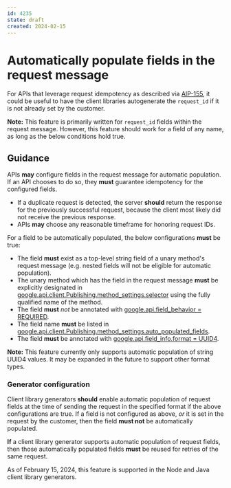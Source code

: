 ```yaml
---
id: 4235
state: draft
created: 2024-02-15
---
```


# Automatically populate fields in the request message

For APIs that leverage request idempotency as described via [AIP-155], it could
be useful to have the client libraries autogenerate the `request_id` if it is
not already set by the customer.

**Note:** This feature is primarily written for `request_id` fields within the
request message. However, this feature should work for a field of any name, as
long as the below conditions hold true.

## Guidance

APIs **may** configure fields in the request message for automatic population.
If an API chooses to do so, they **must** guarantee idempotency for the
configured fields.

- If a duplicate request is detected, the server **should** return the
  response for the previously successful request, because the client most
  likely did not receive the previous response.
- APIs **may** choose any reasonable timeframe for honoring request IDs.

For a field to be automatically populated, the below configurations **must** be
true:

- The field **must** exist as a top-level string field of a unary method's
  request message (e.g. nested fields will not be eligible for automatic
  population).
- The unary method which has the field in the request message **must** be
  explicitly designated
  in [google.api.client.Publishing.method_settings.selector] using the fully
  qualified name of the method.
- The field **must** *not* be annotated
  with [google.api.field_behavior = REQUIRED].
- The field name **must** be listed
  in [google.api.client.Publishing.method_settings.auto_populated_fields].
- The field **must** be annotated with [google.api.field_info.format = UUID4].

**Note:** This feature currently only supports automatic population of string
UUID4 values. It may be expanded in the future to support other format types.

### Generator configuration

Client library generators **should** enable automatic population of request
fields at the time of sending the request in the specified format if the above
configurations are true.
If a field is not configured as above, *or* it is set in the request by the
customer,
then the field **must not** be automatically populated.

**If** a client library generator supports automatic population of request
fields, then those automatically populated fields **must** be reused for retries
of the same request.

As of February 15, 2024, this feature is supported in the Node and Java client
library generators.

[AIP-155]: https://google.aip.dev/155

[google.api.client.Publishing.method_settings.selector]: https://github.com/googleapis/googleapis/blob/master/google/api/client.proto

[google.api.client.Publishing.method_settings.auto_populated_fields]: https://github.com/googleapis/googleapis/blob/master/google/api/client.proto

[google.api.field_info.format = UUID4]: https://github.com/googleapis/googleapis/blob/master/google/api/field_info.proto

[google.api.field_behavior = REQUIRED]: https://github.com/googleapis/googleapis/blob/master/google/api/field_behavior.proto